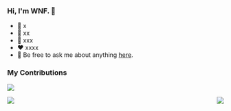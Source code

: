 ### Hi, I'm WNF. 👋

- 🔭 x
- 🌱 xx
- 🤔 xxx
- ❤️ xxxx
- 💬 Be free to ask me about anything [here](https://github.com/w990752800/w990752800/issues).

### My Contributions
![](https://raw.githubusercontent.com/thinkingthigh/thinkingthigh/main/assets/github-contribution-grid-snake.svg)

<img align="left" src="https://github-readme-stats.vercel.app/api?username=w990752800&show_icons=true&hide_border=true">
<img align="right" src="https://github-readme-stats.vercel.app/api/top-langs/?username=w990752800&hide_border=true">
